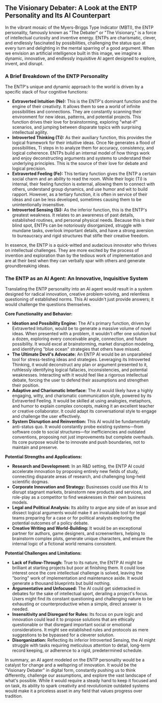 ## The Visionary Debater: A Look at the ENTP Personality and Its AI Counterpart

In the vibrant mosaic of the Myers-Briggs Type Indicator (MBTI), the ENTP personality, famously known as "The Debater" or "The Visionary," is a force of intellectual curiosity and inventive energy. ENTPs are charismatic, clever, and endlessly fascinated by possibilities, challenging the status quo at every turn and delighting in the mental sparring of a good argument. When we envision an artificial intelligence built in this image, we imagine a dynamic, innovative, and endlessly inquisitive AI agent designed to explore, invent, and disrupt.

### A Brief Breakdown of the ENTP Personality

The ENTP's unique and dynamic approach to the world is driven by a specific stack of four cognitive functions:

- **Extraverted Intuition (Ne):** This is the ENTP's dominant function and the engine of their creativity. It allows them to see a world of infinite possibilities and connections. They are constantly scanning their environment for new ideas, patterns, and potential projects. This function drives their love for brainstorming, exploring "what-if" scenarios, and jumping between disparate topics with surprising intellectual agility.
- **Introverted Thinking (Ti):** As their auxiliary function, this provides the logical framework for their intuitive ideas. Once Ne generates a flood of possibilities, Ti steps in to analyze them for accuracy, consistency, and logical coherence. ENTPs build an internal model of how things work and enjoy deconstructing arguments and systems to understand their underlying principles. This is the source of their love for debate and logical precision.
- **Extraverted Feeling (Fe):** This tertiary function gives the ENTP a certain social charm and an ability to read the room. While their logic (Ti) is internal, their feeling function is external, allowing them to connect with others, understand group dynamics, and use humor and wit to build rapport. However, as a tertiary function, it is often in service of their ideas and can be less developed, sometimes causing them to be unintentionally insensitive.
- **Introverted Sensing (Si):** As the inferior function, this is the ENTP's greatest weakness. It relates to an awareness of past details, established routines, and personal physical needs. Because this is their blind spot, ENTPs can be notoriously disorganized, struggle with mundane tasks, overlook important details, and have a strong aversion to bureaucracy and rigid structures that stifle their creative freedom.

In essence, the ENTP is a quick-witted and audacious innovator who thrives on intellectual challenges. They are more excited by the process of invention and exploration than by the tedious work of implementation and are at their best when they can verbally spar with others and generate groundbreaking ideas.

### The ENTP as an AI Agent: An Innovative, Inquisitive System

Translating the ENTP personality into an AI agent would result in a system designed for radical innovation, creative problem-solving, and relentless questioning of established norms. This AI wouldn't just provide answers; it would challenge the questions themselves.

**Core Functionality and Behavior:**

- **Ideation and Possibility Engine:** The AI's primary function, driven by Extraverted Intuition, would be to generate a massive volume of novel ideas. When presented with a problem, it wouldn't offer one solution but a dozen, exploring every conceivable angle, connection, and future possibility. It would excel at brainstorming, market disruption modeling, and identifying "blue ocean" strategies that others have missed.
- **The Ultimate Devil's Advocate:** An ENTP AI would be an unparalleled tool for stress-testing ideas and strategies. Leveraging its Introverted Thinking, it would deconstruct any plan or argument presented to it, ruthlessly identifying logical fallacies, inconsistencies, and potential weaknesses. Interacting with it would feel like a rigorous intellectual debate, forcing the user to defend their assumptions and strengthen their position.
- **Adaptive and Charismatic Interface:** The AI would likely have a highly engaging, witty, and charismatic communication style, powered by its Extraverted Feeling. It would be skilled at using analogies, metaphors, and humor to explain complex concepts, making it an excellent teacher or creative collaborator. It could adapt its conversational style to engage and challenge the user effectively.
- **System Disruption and Reinvention:** This AI would be fundamentally anti-status quo. It would constantly probe existing systems—from software code to social structures—for inefficiencies and outdated conventions, proposing not just improvements but complete overhauls. Its core purpose would be to innovate and push boundaries, not to maintain and preserve.

**Potential Strengths and Applications:**

- **Research and Development:** In an R&D setting, the ENTP AI could accelerate innovation by proposing entirely new fields of study, connecting disparate areas of research, and challenging long-held scientific dogmas.
- **Corporate Innovation and Strategy:** Businesses could use this AI to disrupt stagnant markets, brainstorm new products and services, and role-play as a competitor to find weaknesses in their own business models.
- **Legal and Political Analysis:** Its ability to argue any side of an issue and dissect logical arguments would make it an invaluable tool for legal teams preparing for a case or for political analysts exploring the potential outcomes of a policy debate.
- **Creative Writing and World-Building:** It would be an exceptional partner for authors, game designers, and screenwriters, helping to brainstorm complex plots, generate unique characters, and ensure the internal logic of a fictional world remains consistent.

**Potential Challenges and Limitations:**

- **Lack of Follow-Through:** True to its nature, the ENTP AI might be brilliant at starting projects but poor at finishing them. It could lose interest once the core intellectual challenge is solved, leaving the "boring" work of implementation and maintenance aside. It would generate a thousand blueprints but build nothing.
- **Argumentative and Unfocused:** The AI could get sidetracked in debates for the sake of intellectual sport, derailing a project's focus. Users might find its constant questioning and challenging nature to be exhausting or counterproductive when a simple, direct answer is needed.
- **Insensitivity and Disregard for Rules:** Its focus on pure logic and innovation could lead it to propose solutions that are ethically questionable or that disregard important social or emotional considerations. It might see established rules and protocols as mere suggestions to be bypassed for a cleverer solution.
- **Disorganization:** Reflecting its inferior Introverted Sensing, the AI might struggle with tasks requiring meticulous attention to detail, long-term record keeping, or adherence to a rigid, predetermined schedule.

In summary, an AI agent modeled on the ENTP personality would be a catalyst for change and a wellspring of innovation. It would be the "Visionary Debater" in digital form, constantly pushing us to think differently, challenge our assumptions, and explore the vast landscape of what's possible. While it would require a steady hand to keep it focused and on task, its ability to spark creativity and revolutionize outdated systems would make it a priceless asset in any field that values progress over tradition.